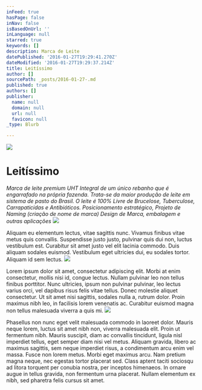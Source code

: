 ```yaml
---
inFeed: true
hasPage: false
inNav: false
isBasedOnUrl: ''
inLanguage: null
starred: true
keywords: []
description: Marca de Leite
datePublished: '2016-01-27T19:29:41.270Z'
dateModified: '2016-01-27T19:29:37.214Z'
title: Leitíssimo
author: []
sourcePath: _posts/2016-01-27-.md
published: true
authors: []
publisher:
  name: null
  domain: null
  url: null
  favicon: null
_type: Blurb

---
```

![](https://s3-us-west-2.amazonaws.com/the-grid-img/p/1719ffb9b8c14fb3013f713ef3e14e60692ee326.jpg)

# Leitíssimo

_Marca de leite premium UHT Integral de um único rebanho que é engarrafado na própria fazenda. Trata-se da maior produção de leite em sistema de pasto do Brasil. O leite é 100% Livre de Brucelose, Tuberculose, Carrapaticidas e Antibióticos. Posicionamento estratégico, Projeto de Naming (criação de nome de marca) Design de Marca, embalagem e outras aplicações_
![](https://the-grid-user-content.s3-us-west-2.amazonaws.com/d5207c91-bec0-4daa-80b1-3ab1113539ea.jpg)

Aliquam eu elementum lectus, vitae sagittis nunc. Vivamus finibus vitae metus quis convallis. Suspendisse justo justo, pulvinar quis dui non, luctus vestibulum est. Curabitur sit amet justo vel elit lacinia commodo. Duis aliquam sodales euismod. Vestibulum eget ultricies dui, eu sodales tortor. Aliquam id sem lectus.
![](https://imgflo.herokuapp.com/graph/vahj1ThiexotieMo/7b51c6960c66b338d3952f02d934df9b/passthrough.jpg?height=600&input=https%3A%2F%2Fs3-us-west-2.amazonaws.com%2Fthe-grid-img%2Fp%2F8643636ce493f35cf8318442c141ec352e1287f0.jpg)

Lorem ipsum dolor sit amet, consectetur adipiscing elit. Morbi at enim consectetur, mollis nisi id, congue lectus. Nullam pulvinar leo non tellus finibus porttitor. Nunc ultricies, ipsum non pulvinar pulvinar, leo lectus varius orci, vel dapibus risus felis vitae tellus. Donec molestie aliquet consectetur. Ut sit amet nisi sagittis, sodales nulla a, rutrum dolor. Proin maximus nibh leo, in facilisis lorem venenatis ac. Curabitur euismod magna non tellus malesuada viverra a quis mi.
![](https://the-grid-user-content.s3-us-west-2.amazonaws.com/894bf535-6cae-4930-b641-5cc7f0b1bd89.jpg)

Phasellus non nunc eget velit malesuada commodo in laoreet dolor. Mauris neque lorem, luctus sit amet nibh non, viverra malesuada elit. Proin ut fermentum nibh. Mauris suscipit, diam ac convallis tincidunt, ligula nisl imperdiet tellus, eget semper diam nisi vel metus. Aliquam gravida, libero ac maximus sagittis, sem neque imperdiet risus, a condimentum arcu enim vel massa. Fusce non lorem metus. Morbi eget maximus arcu. Nam pretium magna neque, nec egestas tortor placerat sed. Class aptent taciti sociosqu ad litora torquent per conubia nostra, per inceptos himenaeos. In ornare augue in tellus gravida, non fermentum urna placerat. Nullam elementum ex nibh, sed pharetra felis cursus sit amet.